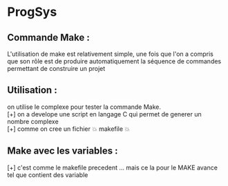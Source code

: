 # ProgSys

## Commande Make :
L'utilisation de make est relativement simple, une fois que l'on a compris que son rôle est de produire automatiquement la séquence de commandes permettant de construire un projet

## Utilisation :
on utilise le complexe pour tester la commande Make.</br>
[+] on a develope une script en langage C qui permet de generer un nombre complexe</br>
[+] comme on cree un fichier :boom: makefile :boom: 
## Make avec les variables :
[+] c'est comme le makefile precedent ... mais ce la pour le MAKE avance tel que contient des variable 
